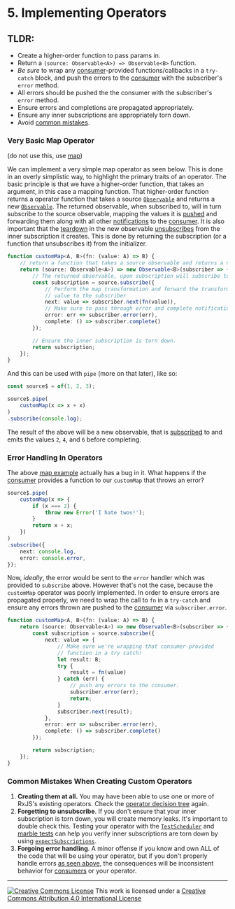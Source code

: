# 5. Implementing Operators

## TLDR:

- Create a higher-order function to pass params in.
- Return a `(source: Observable<A>) => Observable<B>` function.
- _Be sure_ to wrap any [consumer](GL)-provided functions/callbacks in a `try-catch` block, and push the errors to the [consumer](GL) with the subscriber's `error` method.
- All errors should be pushed the the consumer with the subscriber's `error` method.
- Ensure errors and completions are propagated appropriately.
- Ensure any inner subscriptions are appropriately torn down.
- Avoid [common mistakes](#common-mistakes-when-creating-custom-operators).

### Very Basic Map Operator

(do not use this, use [map](API))

We can implement a very simple map operator as seen below. This is done in an overly simplistic way, to highlight the primary traits of an operator. The basic principle is that we have a higher-order function, that takes an argument, in this case a mapping function. That higher-order function returns a operator function that takes a source [`Observable`](API) and returns a new [`Observable`](API). The returned observable, when subscribed to, will in turn subscribe to the source observable, mapping the values it is [pushed](GL) and forwarding them along with all other [notifications](GL) to the [consumer](GL). It is also important that the [teardown](GL) in the new observable [unsubscribes](GL) from the inner subscription it creates. This is done by returning the subscription (or a function that unsubscribes it) from the initializer.

```ts
function customMap<A, B>(fn: (value: A) => B) {
    // return a function that takes a source observable and returns a new observable!
    return (source: Observable<A>) => new Observable<B>(subscriber => {
        // The returned observable, upon subscription will subscribe to the source!
        const subscription = source.subscribe({
            // Perform the map transformation and forward the transformed
            // value to the subscriber
            next: value => subscriber.next(fn(value)),
            // Make sure to pass through error and complete notifications.
            error: err => subscriber.error(err),
            complete: () => subscriber.complete()
        });

        // Ensure the inner subscription is torn down.
        return subscription;
    });
}
```

And this can be used with `pipe` (more on that later), like so:

```ts
const source$ = of(1, 2, 3);

source$.pipe(
    customMap(x => x + x)
)
.subscribe(console.log);
```

The result of the above will be a new observable, that is [subscribed](GL) to and emits the values `2`, `4`, and `6` before completing.

### Error Handling In Operators

The above [map example](#very-basic-map-operator) actually has a bug in it. What happens if the [consumer](GL) provides a function to our `customMap` that throws an error?

```ts
source$.pipe(
    customMap(x => {
        if (x === 2) {
            throw new Error('I hate twos!');
        }
        return x + x;
    })
)
.subscribe({
    next: console.log,
    error: console.error,
});
```

Now, *ideally*, the error would be sent to the `error` handler which was provided to `subscribe` above. However that's not the case, because the `customMap` operator was poorly implemented. In order to ensure errors are propagated properly, we need to wrap the call to `fn` in a `try-catch` and ensure any errors thrown are pushed to the [consumer](GL) via `subscriber.error`.

```ts
function customMap<A, B>(fn: (value: A) => B) {
    return (source: Observable<A>) => new Observable<B>(subscriber => {
        const subscription = source.subscribe({
            next: value => {
                // Make sure we're wrapping that consumer-provided
                // function in a try catch!
                let result: B;
                try {
                    result = fn(value)
                } catch (err) {
                    // push any errors to the consumer.
                    subscriber.error(err);
                    return;
                }
                subscriber.next(result);
            },
            error: err => subscriber.error(err),
            complete: () => subscriber.complete()
        });

        return subscription;
    });
}
```

### Common Mistakes When Creating Custom Operators

1. **Creating them at all.** You may have been able to use one or more of RxJS's existing operators. Check the [operator decision tree](LINK) again.
2. **Forgetting to unsubscribe**. If you don't ensure that your inner subscription is torn down, you will create memory leaks. It's important to double check this. Testing your operator with the [`TestScheduler`](API) and [marble tests](LINK) can help you verify inner subscriptions are torn down by using [`expectSubscriptions`](API).
3. **Forgoing error handling**. A minor offense if you know and own ALL of the code that will be using your operator, but if you don't properly handle errors [as seen above](#error-handling-in-operators), the consequences will be inconsistent behavior for [consumers](GL) or your operator.

---

<a rel="license" href="http://creativecommons.org/licenses/by/4.0/"><img alt="Creative Commons License" style="border-width:0" src="https://licensebuttons.net/l/by/4.0/80x15.png" /></a>
This work is licensed under a <a rel="license" href="http://creativecommons.org/licenses/by/4.0/">Creative Commons Attribution 4.0 International License</a>